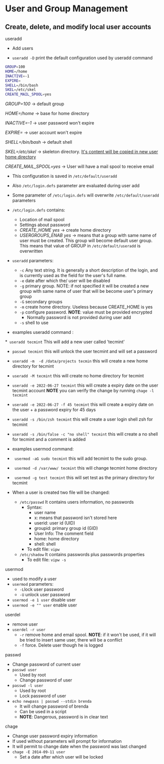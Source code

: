 # User and Group Management

## Create, delete, and modify local user accounts

useradd

* Add users

*  `useradd -D` print the default configuration used by useradd command

  ```bash
  GROUP=100
  HOME=/home
  INACTIVE=-1
  EXPIRE=
  SHELL=/bin/bash
  SKEL=/etc/skel
  CREATE_MAIL_SPOOL=yes
  ```

  *GROUP=100* -> default group

  *HOME=/home* -> base for home directory

  *INACTIVE=-1* -> user password won't expire

  *EXPIRE=* -> user account won't expire

  *SHELL=/bin/bash* -> default shell

  *SKEL=/etc/skel* -> skeleton directory. <u>It's content will be copied in new user home directory</u>

  *CREATE_MAIL_SPOOL=yes* -> User will have a mail spool to receive email

* This configuration is saved in  `/etc/default/useradd`

* Also  `/etc/login.defs` parameter are evaluated during user add

* Some parameter of `/etc/login.defs` will overwrite `/etc/default/useradd` parameters

* `/etc/login.defs` contains:

  * Location of mail spool
  * Settings about password
  * *CREATE_HOME   yes* -> create home directory
  * *USERGROUPS_ENAB  yes* -> means that a group with same name of user must be created. This group will become default user group. This means that value of GROUP in `/etc/default/useradd` is overwritten

* `useradd` parameters:

  * `-c` Any text string. It is generally a short description of the login, and is currently used as the field for the user's full name.
  * `-e` date after which the/ user will be disabled
  * `-g` primary group. NOTE: if not specified it will be created a new group with same name of user that will be become user's primary group
  * `-G` secondary groups
  * `-m` create home directory. Useless because CREATE_HOME is yes
  * `-p` configure password. **NOTE**: value must be provided encrypted
    * Normally password is not provided during user add
  * `-s` shell to use
  
* examples useradd command :

*` useradd tecmint` This will add a new user called 'tecmint'
* `passwd tecmint` this will unlock the user tecmint and will set a password
* `useradd -m  -d /data/projects tecmin` this will create a new home directory for tecmint 
* `useradd -M tecmint` this will create no home directory for tecmint
* `useradd -e 2022-06-27 tecmint` this will create a expiry date on the user tecmint account **NOTE** you can verify the change by running `chage -l tecmint`
* `useradd -e 2022-06-27 -f 45 tecmint` this will create a expiry date on the user + a password expiry for 45 days
* `useradd -s /bin/zsh tecmint` this will create a user login shell zsh for tecmint
* `useradd -s /bin/false -c "no shell" tecmint` this will create a no shell for tecmint and a comment is added
  

* examples usermod command:

* ` usermod -aG sudo tecmint` this will add tecmint to the sudo group.
* ` usermod -d /var/www/ tecmint` this will change tecmint home directory
* ` usermod -g test tecmint` this will set test as the primary directory for tecmint

* When a user is created two file will be changed:

  * `/etc/passwd` It contains users information, no passwords
    * Syntax:  
      * user name
      * x: means that password isn't stored here
      * userid: user id (UID) 
      * groupid: primary group id (GID)
      * User Info: The comment field
      * home: home directory
      * shell: shell
    * To edit file: `vipw`
  * `/etc/shadow` It contains passwords plus passwords properties
    * To edit file: `vipw -s`



usermod

* used to modify a user
* `usermod` parameters:
  * `-L`lock user password
  * `-U` unlock user password
* `usermod -e 1 user` disable user
* `usermod -e "" user` enable user



userdel

* remove user
* `userdel -r user`
  * `-r` remove home and email spool. **NOTE**: if it won't be used, if it will be tried to insert same user, there will be a conflict
  * `-f` force. Delete user though he is logged



passwd

* Change password of current user
* `passwd user`
  * Used by root
  * Change password of user
* `passwd -l user`
  * Used by root
  * Lock password of user
* `echo newpass | passwd --stdin brenda`
  * It will change password of brenda
  * Can be used in a script
  * **NOTE**: Dangerous, password is in clear text



chage

* Change user password expiry information
* If used without parameters will prompt for information
* It will permit to change date when the password was last changed
* `chage -E 2014-09-11 user`
  * Set a date after which user will be locked

